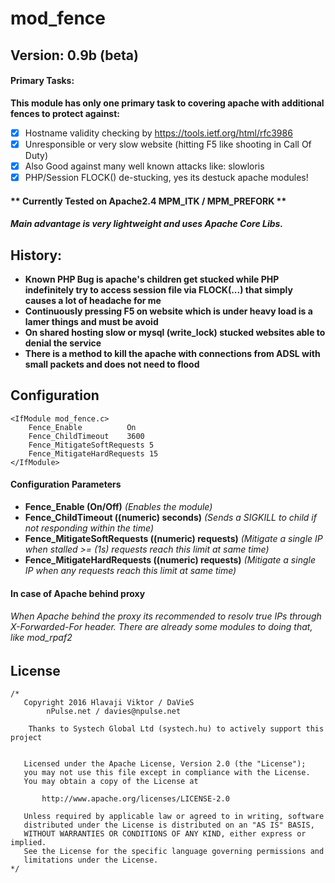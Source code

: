 # mod_fence
## Version: 0.9b (beta)

#### Primary Tasks:
**This module has only one primary task to covering apache with additional fences to protect against:**

- [x] Hostname validity checking by https://tools.ietf.org/html/rfc3986
- [x] Unresponsible or very slow website (hitting F5 like shooting in Call Of Duty)
- [x] Also Good against many well known attacks like: slowloris
- [x] PHP/Session FLOCK() de-stucking, yes its destuck apache modules!

#### ** Currently Tested on Apache2.4 MPM_ITK / MPM_PREFORK **
##### Main advantage is very lightweight and uses Apache Core Libs.


## History:
- **Known PHP Bug is apache's children get stucked while PHP indefinitely try to access session file via FLOCK(...) that simply causes a lot of headache for me**
- **Continuously pressing F5 on website which is under heavy load is a lamer things and must be avoid**
- **On shared hosting slow or mysql (write_lock) stucked websites able to denial the service**
- **There is a method to kill the apache with connections from ADSL with small packets and does not need to flood**

## Configuration

````
<IfModule mod_fence.c>
    Fence_Enable          On
    Fence_ChildTimeout    3600
    Fence_MitigateSoftRequests 5
    Fence_MitigateHardRequests 15
</IfModule>
````

#### Configuration Parameters
- **Fence_Enable (On/Off)** *(Enables the module)*
- **Fence_ChildTimeout ((numeric) seconds)** *(Sends a SIGKILL to child if not responding within the time)*
- **Fence_MitigateSoftRequests ((numeric) requests)** *(Mitigate a single IP when stalled >= (1s) requests reach this limit at same time)*
- **Fence_MitigateHardRequests ((numeric) requests)** *(Mitigate a single IP when any requests reach this limit at same time)*

#### In case of Apache behind proxy
###### When Apache behind the proxy its recommended to resolv true IPs through X-Forwarded-For header. There are already some modules to doing that, like mod_rpaf2


## License
````
/*
   Copyright 2016 Hlavaji Viktor / DaVieS
        nPulse.net / davies@npulse.net
    
    Thanks to Systech Global Ltd (systech.hu) to actively support this project


   Licensed under the Apache License, Version 2.0 (the "License");
   you may not use this file except in compliance with the License.
   You may obtain a copy of the License at

       http://www.apache.org/licenses/LICENSE-2.0

   Unless required by applicable law or agreed to in writing, software
   distributed under the License is distributed on an "AS IS" BASIS,
   WITHOUT WARRANTIES OR CONDITIONS OF ANY KIND, either express or implied.
   See the License for the specific language governing permissions and
   limitations under the License.
*/
````